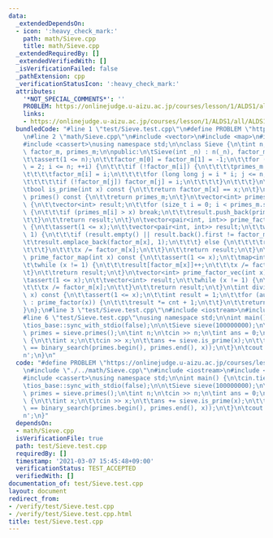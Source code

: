 ```yaml
---
data:
  _extendedDependsOn:
  - icon: ':heavy_check_mark:'
    path: math/Sieve.cpp
    title: math/Sieve.cpp
  _extendedRequiredBy: []
  _extendedVerifiedWith: []
  _isVerificationFailed: false
  _pathExtension: cpp
  _verificationStatusIcon: ':heavy_check_mark:'
  attributes:
    '*NOT_SPECIAL_COMMENTS*': ''
    PROBLEM: https://onlinejudge.u-aizu.ac.jp/courses/lesson/1/ALDS1/all/ALDS1_1_C
    links:
    - https://onlinejudge.u-aizu.ac.jp/courses/lesson/1/ALDS1/all/ALDS1_1_C
  bundledCode: "#line 1 \"test/Sieve.test.cpp\"\n#define PROBLEM \"https://onlinejudge.u-aizu.ac.jp/courses/lesson/1/ALDS1/all/ALDS1_1_C\"\
    \n#line 2 \"math/Sieve.cpp\"\n#include <vector>\n#include <map>\n#include <utility>\n\
    #include <cassert>\nusing namespace std;\n\nclass Sieve {\n\tint n;\n\tvector<int>\
    \ factor_m, primes_m;\n\npublic:\n\tSieve(int _n) : n(_n), factor_m(_n + 1) {\n\
    \t\tassert(1 <= n);\n\t\tfactor_m[0] = factor_m[1] = -1;\n\t\tfor (long long i\
    \ = 2; i <= n; ++i) {\n\t\t\tif (!factor_m[i]) {\n\t\t\t\tprimes_m.push_back(i);\n\
    \t\t\t\tfactor_m[i] = i;\n\t\t\t\tfor (long long j = i * i; j <= n; j += i) {\n\
    \t\t\t\t\tif (!factor_m[j]) factor_m[j] = i;\n\t\t\t\t}\n\t\t\t}\n\t\t}\n\t}\n\
    \tbool is_prime(int x) const {\n\t\treturn factor_m[x] == x;\n\t}\n\tvector<int>\
    \ primes() const {\n\t\treturn primes_m;\n\t}\n\tvector<int> primes(int x) const\
    \ {\n\t\tvector<int> result;\n\t\tfor (size_t i = 0; i < primes_m.size(); ++i)\
    \ {\n\t\t\tif (primes_m[i] > x) break;\n\t\t\tresult.push_back(primes_m[i]);\n\
    \t\t}\n\t\treturn result;\n\t}\n\tvector<pair<int, int>> prime_factor(int x) const\
    \ {\n\t\tassert(1 <= x);\n\t\tvector<pair<int, int>> result;\n\t\twhile (x !=\
    \ 1) {\n\t\t\tif (result.empty() || result.back().first != factor_m[x]) {\n\t\t\
    \t\tresult.emplace_back(factor_m[x], 1);\n\t\t\t} else {\n\t\t\t\tresult.back().second++;\n\
    \t\t\t}\n\t\t\tx /= factor_m[x];\n\t\t}\n\t\treturn result;\n\t}\n\tmap<int, int>\
    \ prime_factor_map(int x) const {\n\t\tassert(1 <= x);\n\t\tmap<int, int> result;\n\
    \t\twhile (x != 1) {\n\t\t\tresult[factor_m[x]]++;\n\t\t\tx /= factor_m[x];\n\t\
    \t}\n\t\treturn result;\n\t}\n\tvector<int> prime_factor_vec(int x) const {\n\t\
    \tassert(1 <= x);\n\t\tvector<int> result;\n\t\twhile (x != 1) {\n\t\t\tresult.push_back(factor_m[x]);\n\
    \t\t\tx /= factor_m[x];\n\t\t}\n\t\treturn result;\n\t}\n\tint divisors_count(int\
    \ x) const {\n\t\tassert(1 <= x);\n\t\tint result = 1;\n\t\tfor (auto [elem, cnt]\
    \ : prime_factor(x)) {\n\t\t\tresult *= cnt + 1;\n\t\t}\n\t\treturn result;\n\t\
    }\n};\n#line 3 \"test/Sieve.test.cpp\"\n#include <iostream>\n#include <algorithm>\n\
    #line 6 \"test/Sieve.test.cpp\"\nusing namespace std;\n\nint main() {\n\tcin.tie(nullptr);\n\
    \tios_base::sync_with_stdio(false);\n\n\tSieve sieve(100000000);\n\tconst auto&\
    \ primes = sieve.primes();\n\tint n;\n\tcin >> n;\n\tint ans = 0;\n\twhile (n--)\
    \ {\n\t\tint x;\n\t\tcin >> x;\n\t\tans += sieve.is_prime(x);\n\t\tassert(sieve.is_prime(x)\
    \ == binary_search(primes.begin(), primes.end(), x));\n\t}\n\tcout << ans << '\\\
    n';\n}\n"
  code: "#define PROBLEM \"https://onlinejudge.u-aizu.ac.jp/courses/lesson/1/ALDS1/all/ALDS1_1_C\"\
    \n#include \"./../math/Sieve.cpp\"\n#include <iostream>\n#include <algorithm>\n\
    #include <cassert>\nusing namespace std;\n\nint main() {\n\tcin.tie(nullptr);\n\
    \tios_base::sync_with_stdio(false);\n\n\tSieve sieve(100000000);\n\tconst auto&\
    \ primes = sieve.primes();\n\tint n;\n\tcin >> n;\n\tint ans = 0;\n\twhile (n--)\
    \ {\n\t\tint x;\n\t\tcin >> x;\n\t\tans += sieve.is_prime(x);\n\t\tassert(sieve.is_prime(x)\
    \ == binary_search(primes.begin(), primes.end(), x));\n\t}\n\tcout << ans << '\\\
    n';\n}"
  dependsOn:
  - math/Sieve.cpp
  isVerificationFile: true
  path: test/Sieve.test.cpp
  requiredBy: []
  timestamp: '2021-03-07 15:45:48+09:00'
  verificationStatus: TEST_ACCEPTED
  verifiedWith: []
documentation_of: test/Sieve.test.cpp
layout: document
redirect_from:
- /verify/test/Sieve.test.cpp
- /verify/test/Sieve.test.cpp.html
title: test/Sieve.test.cpp
---
```

